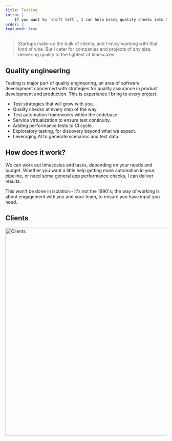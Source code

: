 ```yaml
---
title: Testing
intro: |
    If you want to `shift left`, I can help bring quality checks into the design and development cycles. Quality assurance, in the heart of the pipeline.
order: 3
featured: true
---
```

<!-- 
<picture>
    <img src="/assets/img/qe.png" alt="EvaluAgent product pattern library intro page, showing a folder system containing the patterns and documenting things such as pattern status labels" width="800" loading="lazy" decoding="async" />
</picture> -->

> Startups make up the bulk of clients, and I enjoy working with that kind of vibe. But I cater for companies and projects of any size, delivering quality to the tightest of timescales. 

## Quality engineering

Testing is major part of quality engineering, an area of software development concerned with strategies for quality assurance in product development and production. This is experience I bring to every project.

- Test strategies that will grow with you.
- Quality checks at every step of the way.
- Test automation frameworks within the codebase.
- Service virtualization to ensure test continuity.
- Adding performance tests to CI cycle.
- Exploratory testing, for discovery beyond what we expect.
- Leveraging AI to generate scenarios and test data.

## How does it work?

We can work out timescales and tasks, depending on your needs and budget. Whether you want a little help getting more automation in your pipeline, or need some general app performance checks, I can deliver results. 

This won't be done in isolation - it's not the 1990's; the way of working is about engagement with you and your team, to ensure you have input you need.

## Clients

<!-- <section class="table-container" tabindex="0" aria-labelledby="caption">
    <table>
        <tr>
            <td>
                <ul>
                    <li>Acorn Compliance</li>
                    <li>bet365</li>
                    <li>Ceta Insurance</li>
                    <li>CGI</li>
                    <li>DocComs</li>
                    <li>Transform UK</li>
                    <li>Tele2</li>
                    <li>i2N</li>
                    <li>Wowcher</li>
                    <li>TNT</li>
                    <li>Hiveworks</li>
                    <li>KPMG</li>
                    <li>Digital Jigsaw</li>
                    <li>Digitas</li>
                </ul>
            </td>
            <td>
                <ul>
                    <li>Sohnar</li>
                    <li>Fortune Cookie</li>
                    <li>TixMe</li>
                    <li>Spotless</li>
                    <li>Pearson</li>
                    <li>Incisive Media</li>
                    <li>Skills for Work</li>
                    <li>Elvis</li>
                    <li>BSi</li>
                    <li>EMap</li>
                    <li>BOC Gases</li>
                    <li>Disney</li>
                    <li>Nike</li>
                    <li>Seven</li>
                </ul>
            </td>
            <td>
                <ul>
                    <li>BBC</li>
                    <li>Telefónica UK</li>
                    <li>Avison Young</li>
                    <li>Multex</li>
                    <li>Sony (SCEE)</li>
                    <li>Rufus Leonard</li>
                    <li>Misys</li>
                    <li>Reuters</li>
                    <li>Gouden Gids</li>
                    <li>Hess</li>
                    <li>Citibank</li>
                    <li>Perot Systems</li>
                    <li>Unisys</li>
                    <li>Sema</li>
                </ul>
            </td>
        </tr>
    </table>
</section> -->

<picture>
    <img src="/assets/img/clients2.png" alt="Clients" width="650" decoding="async" />
</picture>
